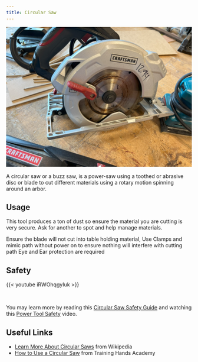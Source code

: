 ```yaml
---
title: Circular Saw
---
```


![Circular Saw](./circular-saw.jpg)

A circular saw or a buzz saw, is a power-saw using a toothed or abrasive disc or blade to cut different materials using a rotary
motion spinning around an arbor.

## Usage

This tool produces a ton of dust so ensure the material you are cutting is very secure. Ask for another to spot and help manage materials.

Ensure the blade will not cut into table holding material,
Use Clamps and mimic path without power on to ensure nothing will interfere with cutting path
Eye and Ear protection are required

## Safety

{{< youtube iRWOhqgyIuk >}}

<br/>

You may learn more by reading this [Circular Saw Safety Guide](https://www.powertoolinstitute.com/pti-includes/pdfs/Tool-Specific-Files/Circular-Saw.pdf) and
watching this [Power Tool Safety](http://www.powertoolinstitute.com/pti-pages/videos/Power-Tool-Safety-Video-2018/index.html) video.

## Useful Links

* [Learn More About Circular Saws](https://en.wikipedia.org/wiki/Circular_saw) from Wikipedia
* [How to Use a Circular Saw](https://www.youtube.com/watch?v=bflTi41S6Og) from Training Hands Academy
